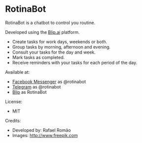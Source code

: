 # RotinaBot
RotinaBot is a chatbot to control you routine.

Developed using the [Blip.ai](http://blip.ai) platform.

- Create tasks for work days, weekends or both.
- Group tasks by morning, afternoon and evening.
- Consult your tasks for the day and week.
- Mark tasks as completed.
- Receive reminders with your tasks for each period of the day.

Available at:
- [Facebook Messenger](http://m.me/rotinabot) as @rotinabot
- [Telegram](https://telegram.me/rotinabot) as @rotinabot
- [Blip](http://goo.gl/GbY2Ut) as RotinaBot

License:
- MIT

Credits:
- Developed by: Rafael Romão
- Images: http://www.freepik.com



